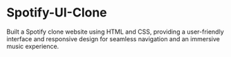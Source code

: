 # Spotify-UI-Clone
Built a Spotify clone website using HTML and CSS, providing a user-friendly interface and responsive design for seamless navigation and an immersive music experience.
